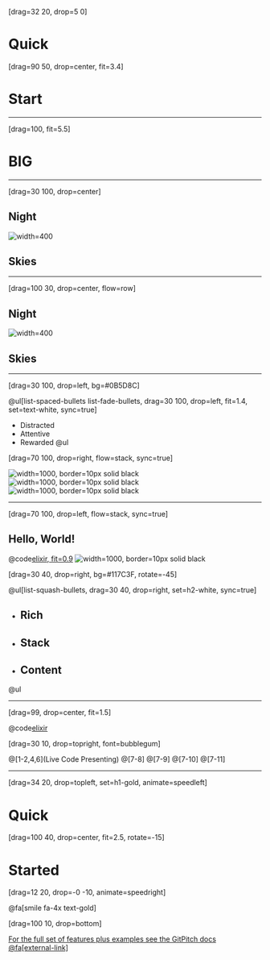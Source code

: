 [drag=32 20, drop=5 0]

# **Quick**

[drag=90 50, drop=center, fit=3.4]

# Start

---

[drag=100, fit=5.5]

# BIG

---

[drag=30 100, drop=center]

## Night
![width=400](assets/img/stars.jpg)
## Skies

---

[drag=100 30, drop=center, flow=row]

## Night
![width=400](assets/img/stars.jpg)
## Skies

---

[drag=30 100, drop=left, bg=#0B5D8C]

@ul[list-spaced-bullets list-fade-bullets, drag=30 100, drop=left, fit=1.4, set=text-white, sync=true]
- Distracted
- Attentive
- Rewarded
@ul

[drag=70 100, drop=right, flow=stack, sync=true]

![width=1000, border=10px solid black](assets/img/dog-1.jpg)
![width=1000, border=10px solid black](assets/img/dog-2.jpg)
![width=1000, border=10px solid black](assets/img/dog-3.jpg)

---

[drag=70 100, drop=left, flow=stack, sync=true]

## Hello, World!
@code[elixir, fit=0.9](src/demo.ex)
![width=1000, border=10px solid black](assets/img/dog-4.jpg)

[drag=30 40, drop=right, bg=#117C3F, rotate=-45]

@ul[list-squash-bullets, drag=30 40, drop=right, set=h2-white, sync=true]
- ## Rich
- ## Stack
- ## Content
@ul

---

[drag=99, drop=center, fit=1.5]

@code[elixir](src/demo.ex)

[drag=30 10, drop=topright, font=bubblegum]

@[1-2,4,6](Live Code Presenting)
@[7-8]
@[7-9]
@[7-10]
@[7-11]

---

[drag=34 20, drop=topleft, set=h1-gold, animate=speedleft]
# Quick 

[drag=100 40, drop=center, fit=2.5, rotate=-15]
# Started

[drag=12 20, drop=-0 -10, animate=speedright]

@fa[smile fa-4x text-gold]

[drag=100 10, drop=bottom]

[For the full set of features plus examples see the GitPitch docs @fa[external-link]](https://docs.gitpitch.com/#/whats-new-in-40)
